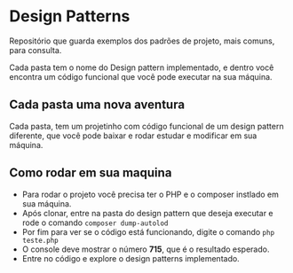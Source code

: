 # Design Patterns

Repositório que guarda exemplos dos padrões de projeto, mais comuns, para consulta.

Cada pasta tem o nome do Design pattern implementado, e dentro você encontra um código funcional que você pode executar na sua máquina.


## Cada pasta uma nova aventura

Cada pasta, tem um projetinho com código funcional de um design pattern diferente, que você pode baixar e rodar estudar e modificar em sua máquina.

## Como rodar em sua maquina

- Para rodar o projeto você precisa ter o PHP e o composer instlado em sua máquina.
- Após clonar, entre na pasta do design pattern que deseja executar e rode o comando ```composer dump-autolod```
- Por fim para ver se o código está funcionando, digite o comando ```php teste.php``` 
- O console deve mostrar o número **715**, que é o resultado esperado.
- Entre no código e explore o design patterns implementado.

